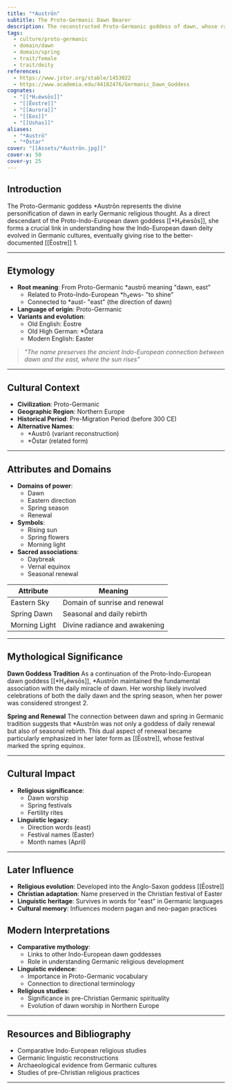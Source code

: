 ```yaml
---
title: "*Austrōn"
subtitle: The Proto-Germanic Dawn Bearer
description: The reconstructed Proto-Germanic goddess of dawn, whose radiant presence illuminated the ancient Germanic understanding of daybreak
tags:
  - culture/proto-germanic
  - domain/dawn
  - domain/spring
  - trait/female
  - trait/deity
references:
  - https://www.jstor.org/stable/1453022
  - https://www.academia.edu/44182476/Germanic_Dawn_Goddess
cognates:
  - "[[*H₂éwsōs]]"
  - "[[Ēostre]]"
  - "[[Aurora]]"
  - "[[Eos]]"
  - "[[Ushas]]"
aliases:
  - "*Austrō"
  - "*Ōstar"
cover: "[[Assets/*Austrōn.jpg]]"
cover-x: 50
cover-y: 25
---
```

## Introduction
The Proto-Germanic goddess *Austrōn represents the divine personification of dawn in early Germanic religious thought. As a direct descendant of the Proto-Indo-European dawn goddess [[*H₂éwsōs]], she forms a crucial link in understanding how the Indo-European dawn deity evolved in Germanic cultures, eventually giving rise to the better-documented [[Ēostre]] <mcreference link="https://www.jstor.org/stable/1453022" index="1">1</mcreference>.

---

## Etymology

- **Root meaning**: From Proto-Germanic *austrō meaning "dawn, east"
  - Related to Proto-Indo-European *h₂ews- "to shine"
  - Connected to *aust- "east" (the direction of dawn)
- **Language of origin**: Proto-Germanic
- **Variants and evolution**: 
  - Old English: Ēostre
  - Old High German: *Ōstara
  - Modern English: Easter

> _"The name preserves the ancient Indo-European connection between dawn and the east, where the sun rises"_

---

## Cultural Context

- **Civilization**: Proto-Germanic
- **Geographic Region**: Northern Europe
- **Historical Period**: Pre-Migration Period (before 300 CE)
- **Alternative Names**:
  - *Austrō (variant reconstruction)
  - *Ōstar (related form)

---

## Attributes and Domains

- **Domains of power**: 
  - Dawn
  - Eastern direction
  - Spring season
  - Renewal
- **Symbols**: 
  - Rising sun
  - Spring flowers
  - Morning light
- **Sacred associations**: 
  - Daybreak
  - Vernal equinox
  - Seasonal renewal

| Attribute | Meaning |
|-----------|----------|
| Eastern Sky | Domain of sunrise and renewal |
| Spring Dawn | Seasonal and daily rebirth |
| Morning Light | Divine radiance and awakening |

---

## Mythological Significance

**Dawn Goddess Tradition**
As a continuation of the Proto-Indo-European dawn goddess [[*H₂éwsōs]], *Austrōn maintained the fundamental association with the daily miracle of dawn. Her worship likely involved celebrations of both the daily dawn and the spring season, when her power was considered strongest <mcreference link="https://www.academia.edu/44182476/Germanic_Dawn_Goddess" index="2">2</mcreference>.

**Spring and Renewal**
The connection between dawn and spring in Germanic tradition suggests that *Austrōn was not only a goddess of daily renewal but also of seasonal rebirth. This dual aspect of renewal became particularly emphasized in her later form as [[Ēostre]], whose festival marked the spring equinox.

---

## Cultural Impact

- **Religious significance**: 
  - Dawn worship
  - Spring festivals
  - Fertility rites
- **Linguistic legacy**: 
  - Direction words (east)
  - Festival names (Easter)
  - Month names (April)

---

## Later Influence

- **Religious evolution**: Developed into the Anglo-Saxon goddess [[Ēostre]]
- **Christian adaptation**: Name preserved in the Christian festival of Easter
- **Linguistic heritage**: Survives in words for "east" in Germanic languages
- **Cultural memory**: Influences modern pagan and neo-pagan practices

## Modern Interpretations

- **Comparative mythology**: 
  - Links to other Indo-European dawn goddesses
  - Role in understanding Germanic religious development
- **Linguistic evidence**: 
  - Importance in Proto-Germanic vocabulary
  - Connection to directional terminology
- **Religious studies**: 
  - Significance in pre-Christian Germanic spirituality
  - Evolution of dawn worship in Northern Europe

---

## Resources and Bibliography

- Comparative Indo-European religious studies
- Germanic linguistic reconstructions
- Archaeological evidence from Germanic cultures
- Studies of pre-Christian religious practices

---